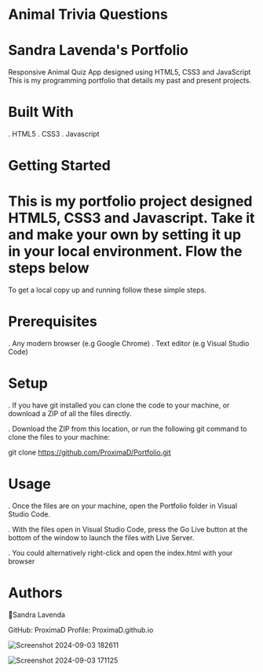 # Animal Trivia Questions

# Sandra Lavenda's Portfolio 

Responsive Animal Quiz App designed using HTML5, CSS3 and JavaScript
This is my programming portfolio that details my past and present projects. 

# Built With 
. HTML5 
. CSS3
. Javascript

# Getting Started 

# This is my portfolio project designed HTML5, CSS3 and Javascript. Take it and make your own by setting it up in your local environment. Flow the steps below

To get a local copy up and running follow these simple steps.

# Prerequisites

. Any modern browser (e.g Google Chrome)
. Text editor (e.g Visual Studio Code)

# Setup

. If you have git installed you can clone the code to your machine, or download a ZIP of all the files directly.

. Download the ZIP from this location, or run the following git command to clone the files to your machine:

git clone https://github.com/ProximaD/Portfolio.git

# Usage

. Once the files are on your machine, open the Portfolio folder in Visual Studio Code.

. With the files open in Visual Studio Code, press the Go Live button at the bottom of the window to launch the files with Live Server.

. You could alternatively right-click and open the index.html with your browser

# Authors

👤Sandra Lavenda

GitHub: ProximaD
Profile: ProximaD.github.io

![Screenshot 2024-09-03 182611](https://github.com/user-attachments/assets/c17b12c9-801f-4f94-81cc-e51ce732e9d1)

![Screenshot 2024-09-03 171125](https://github.com/user-attachments/assets/713ca9b3-ad91-44c2-b61d-4a057ada5c40)

